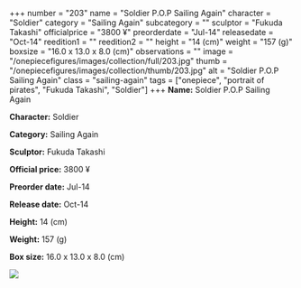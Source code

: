 +++
number = "203"
name = "Soldier P.O.P Sailing Again"
character = "Soldier"
category = "Sailing Again"
subcategory = ""
sculptor = "Fukuda Takashi"
officialprice = "3800 ¥"
preorderdate = "Jul-14"
releasedate = "Oct-14"
reedition1 = ""
reedition2 = ""
height = "14 (cm)"
weight = "157 (g)"
boxsize = "16.0 x 13.0 x 8.0 (cm)"
observations = ""
image = "/onepiecefigures/images/collection/full/203.jpg"
thumb = "/onepiecefigures/images/collection/thumb/203.jpg"
alt = "Soldier P.O.P Sailing Again"
class = "sailing-again"
tags = ["onepiece", "portrait of pirates", "Fukuda Takashi", "Soldier"]
+++
**Name:** Soldier P.O.P Sailing Again

**Character:** Soldier

**Category:** Sailing Again 

**Sculptor:** Fukuda Takashi

**Official price:** 3800 ¥

**Preorder date:** Jul-14

**Release date:** Oct-14

**Height:** 14 (cm)

**Weight:** 157 (g)

**Box size:** 16.0 x 13.0 x 8.0 (cm)

<img src="/onepiecefigures/images/collection/thumb/203.jpg">